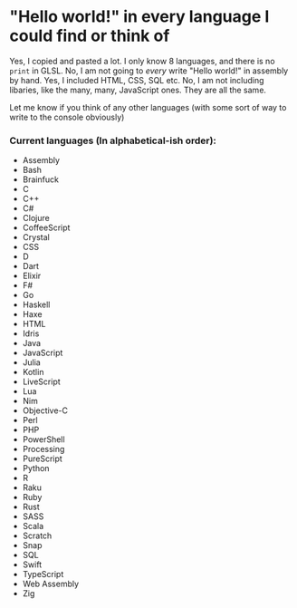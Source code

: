 # "Hello world!" in every language I could find or think of

Yes, I copied and pasted a lot. I only know 8 languages, and there is no `print` in GLSL.
No, I am not going to *every* write "Hello world!" in assembly by hand.
Yes, I included HTML, CSS, SQL etc.
No, I am not including libaries, like the many, many, JavaScript ones. They are all the same.

Let me know if you think of any other languages (with some sort of way to write to the console obviously)

### Current languages (In alphabetical-ish order):
- Assembly
- Bash
- Brainfuck
- C
- C++
- C#
- Clojure
- CoffeeScript
- Crystal
- CSS
- D
- Dart
- Elixir
- F#
- Go
- Haskell
- Haxe
- HTML
- Idris
- Java
- JavaScript
- Julia
- Kotlin
- LiveScript
- Lua
- Nim
- Objective-C
- Perl
- PHP
- PowerShell
- Processing
- PureScript
- Python
- R
- Raku
- Ruby
- Rust
- SASS
- Scala
- Scratch
- Snap
- SQL
- Swift
- TypeScript
- Web Assembly
- Zig
